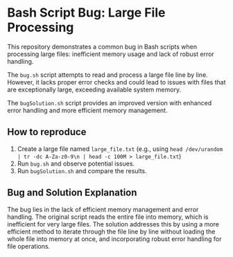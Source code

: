 # Bash Script Bug: Large File Processing

This repository demonstrates a common bug in Bash scripts when processing large files: inefficient memory usage and lack of robust error handling. 

The `bug.sh` script attempts to read and process a large file line by line.  However, it lacks proper error checks and could lead to issues with files that are exceptionally large, exceeding available system memory.

The `bugSolution.sh` script provides an improved version with enhanced error handling and more efficient memory management.

## How to reproduce

1. Create a large file named `large_file.txt` (e.g., using `head /dev/urandom | tr -dc A-Za-z0-9\n | head -c 100M > large_file.txt`)
2. Run `bug.sh` and observe potential issues.
3. Run `bugSolution.sh` and compare the results.

## Bug and Solution Explanation

The bug lies in the lack of efficient memory management and error handling.  The original script reads the entire file into memory, which is inefficient for very large files.  The solution addresses this by using a more efficient method to iterate through the file line by line without loading the whole file into memory at once, and incorporating robust error handling for file operations.